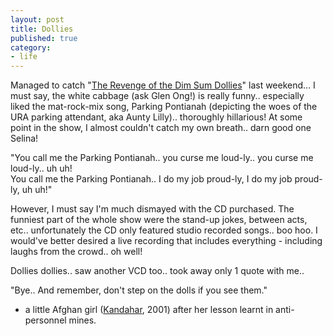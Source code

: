 ```yaml
---
layout: post
title: Dollies
published: true
category:
- life
---
```

Managed to catch "[The Revenge of the Dim Sum Dollies](http://www.esplanade.com/SOPApp/espsop/portal_proxy?GXHC_gx_session_id_=e542a12114f9c83b&GXHC_IMP_COOKIE=e542a12114f9c83b&uri=tgT_xhMJoh-8eZ!0WH6clUQnDWOFt2HQtm@5_AaXmdLzvdh4NNTRPASA_2h,cGAgsJFM)" last weekend... I must say, the white cabbage (ask Glen Ong!) is really funny.. especially liked the mat-rock-mix song, Parking Pontianah (depicting the woes of the URA parking attendant, aka Aunty Lilly).. thoroughly hillarious! At some point in the show, I almost couldn't catch my own breath.. darn good one Selina!

"You call me the Parking Pontianah.. you curse me loud-ly.. you curse me loud-ly.. uh uh!  
 You call me the Parking Pontianah.. I do my job proud-ly, I do my job proud-ly, uh uh!"  

   
 However, I must say I'm much dismayed with the CD purchased. The funniest part of the whole show were the stand-up jokes, between acts, etc.. unfortunately the CD only featured studio recorded songs.. boo hoo. I would've better desired a live recording that includes everything - including laughs from the crowd.. oh well!  
   
Dollies dollies.. saw another VCD too.. took away only 1 quote with me..   
  

 "Bye.. And remember, don't step on the dolls if you see them."  
 - a little Afghan girl ([Kandahar](http://www.imdb.com/title/tt0283431/), 2001) after her lesson learnt in anti-personnel mines. 
  
